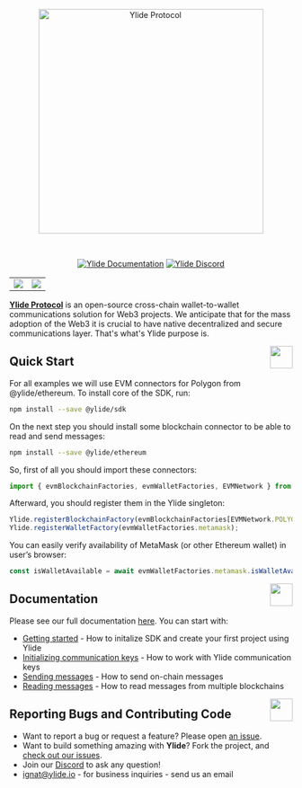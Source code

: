 <p align="center">
  <a href="https://ylide.io">
  <img title="Ylide Protocol" src='https://fra1.digitaloceanspaces.com/ylide-cdn/ylide-logo-github-io.svg' width="400px"/>
  </a>
</p>

<br />

<p align="center">
<a href="https://docs.ylide.io"><img src="https://img.shields.io/static/v1?label=docs&message=docs.ylide.io&color=red" alt="Ylide Documentation"></a>
<a href="https://discord.gg/ylideio"><img src="https://img.shields.io/badge/discord-join-blue.svg" alt="Ylide Discord"></a>
</p>

<table border="0" style="border: 0"><tr>
  <td>
    <img src="https://ylide.io/hub/img/pic/slide-6-min.png" />
  </td>  
  <td>
    <img src="https://ylide.io/hub/img/pic/slide-5-min.png" />
  </td>  
</tr></table>

**[Ylide Protocol](https://ylide.io/?utm_source=gh)** is an open-source cross-chain wallet-to-wallet communications solution for Web3 projects. We anticipate that for the mass adoption of the Web3 it is crucial to have native decentralized and secure communications layer. That's what's Ylide purpose is.

<a href="#"><img align="right" src="https://fra1.digitaloceanspaces.com/ylide-cdn/icons/start.png" width="40px" height="40px"/></a>

## Quick Start

For all examples we will use EVM connectors for Polygon from @ylide/ethereum. To install core of the SDK, run:

```bash
npm install --save @ylide/sdk
```

On the next step you should install some blockchain connector to be able to read and send messages:

```bash
npm install --save @ylide/ethereum
```

So, first of all you should import these connectors:

```typescript
import { evmBlockchainFactories, evmWalletFactories, EVMNetwork } from '@ylide/ethereum';
```

Afterward, you should register them in the Ylide singleton:

```typescript
Ylide.registerBlockchainFactory(evmBlockchainFactories[EVMNetwork.POLYGON]);
Ylide.registerWalletFactory(evmWalletFactories.metamask);
```

You can easily verify availability of MetaMask (or other Ethereum wallet) in user’s browser:

```typescript
const isWalletAvailable = await evmWalletFactories.metamask.isWalletAvailable();
```

<a href="#"><img align="right" src="https://fra1.digitaloceanspaces.com/ylide-cdn/icons/folder.png" width="40px"/></a>

## Documentation

Please see our full documentation [here](https://docs.ylide.io). You can start with:

-   [Getting started](https://docs.ylide.io/use-ylide/getting-started) - How to initalize SDK and create your first project using Ylide
-   [Initializing communication keys](https://docs.ylide.io/use-ylide/initializing-communication-keys) - How to work with Ylide communication keys
-   [Sending messages](https://docs.ylide.io/use-ylide/sending-message) - How to send on-chain messages
-   [Reading messages](https://docs.ylide.io/use-ylide/reading-message) - How to read messages from multiple blockchains

<a href="#"><img align="right" src="https://fra1.digitaloceanspaces.com/ylide-cdn/icons/community.png" width="40px"/></a>

## Reporting Bugs and Contributing Code

-   Want to report a bug or request a feature? Please open [an issue](https://github.com/ylide-io/mail/issues/new).
-   Want to build something amazing with **Ylide**? Fork the project, and [check out our issues](https://github.com/ylide-io/mail/issues).
-   Join our [Discord](https://discord.gg/ylideio) to ask any question!
-   [ignat@ylide.io](mailto:ignat@ylide.io) - for business inquiries - send us an email
